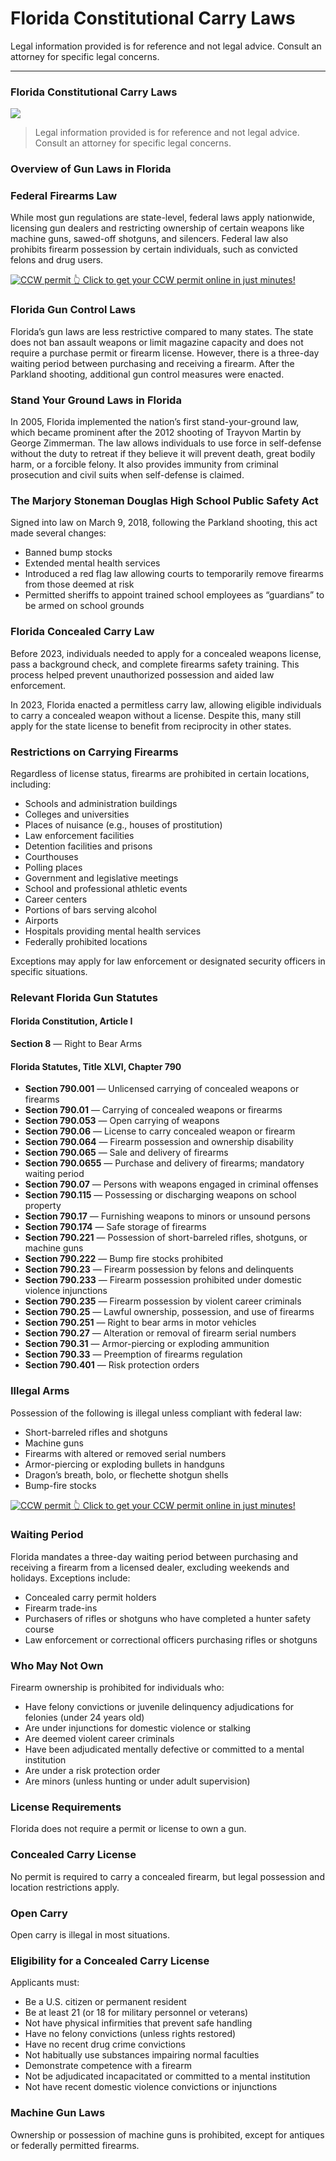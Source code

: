 # Florida Constitutional Carry Laws

Legal information provided is for reference and not legal advice. Consult an attorney for specific legal concerns. 

* * *

### Florida Constitutional Carry Laws

![](https://cdn-images-1.medium.com/max/1200/1*pQ63RIUbvkkQxW7qooOZ6g.png)

> Legal information provided is for reference and not legal advice. Consult an attorney for specific legal concerns.

### Overview of Gun Laws in Florida

### Federal Firearms Law

While most gun regulations are state-level, federal laws apply nationwide, licensing gun dealers and restricting ownership of certain weapons like machine guns, sawed-off shotguns, and silencers. Federal law also prohibits firearm possession by certain individuals, such as convicted felons and drug users.

<a href="https://serp.ly/ccw">
<div>
    <img src="https://cdn-images-1.medium.com/max/1200/1*aCmvRhaa5Xjz4zDZxHzAjg.png" alt="CCW permit">
    👆 Click to get your CCW permit online in just minutes!
</div>
</a>

### Florida Gun Control Laws

Florida’s gun laws are less restrictive compared to many states. The state does not ban assault weapons or limit magazine capacity and does not require a purchase permit or firearm license. However, there is a three-day waiting period between purchasing and receiving a firearm. After the Parkland shooting, additional gun control measures were enacted.

### Stand Your Ground Laws in Florida

In 2005, Florida implemented the nation’s first stand-your-ground law, which became prominent after the 2012 shooting of Trayvon Martin by George Zimmerman. The law allows individuals to use force in self-defense without the duty to retreat if they believe it will prevent death, great bodily harm, or a forcible felony. It also provides immunity from criminal prosecution and civil suits when self-defense is claimed.

### The Marjory Stoneman Douglas High School Public Safety Act

Signed into law on March 9, 2018, following the Parkland shooting, this act made several changes:

  * Banned bump stocks
  * Extended mental health services
  * Introduced a red flag law allowing courts to temporarily remove firearms from those deemed at risk
  * Permitted sheriffs to appoint trained school employees as “guardians” to be armed on school grounds



### Florida Concealed Carry Law

Before 2023, individuals needed to apply for a concealed weapons license, pass a background check, and complete firearms safety training. This process helped prevent unauthorized possession and aided law enforcement.

In 2023, Florida enacted a permitless carry law, allowing eligible individuals to carry a concealed weapon without a license. Despite this, many still apply for the state license to benefit from reciprocity in other states.

### Restrictions on Carrying Firearms

Regardless of license status, firearms are prohibited in certain locations, including:

  * Schools and administration buildings
  * Colleges and universities
  * Places of nuisance (e.g., houses of prostitution)
  * Law enforcement facilities
  * Detention facilities and prisons
  * Courthouses
  * Polling places
  * Government and legislative meetings
  * School and professional athletic events
  * Career centers
  * Portions of bars serving alcohol
  * Airports
  * Hospitals providing mental health services
  * Federally prohibited locations



Exceptions may apply for law enforcement or designated security officers in specific situations.

### Relevant Florida Gun Statutes

#### Florida Constitution, Article I

**Section 8** — Right to Bear Arms

#### Florida Statutes, Title XLVI, Chapter 790

  * **Section 790.001** — Unlicensed carrying of concealed weapons or firearms
  * **Section 790.01** — Carrying of concealed weapons or firearms
  * **Section 790.053** — Open carrying of weapons
  * **Section 790.06** — License to carry concealed weapon or firearm
  * **Section 790.064** — Firearm possession and ownership disability
  * **Section 790.065** — Sale and delivery of firearms
  * **Section 790.0655** — Purchase and delivery of firearms; mandatory waiting period
  * **Section 790.07** — Persons with weapons engaged in criminal offenses
  * **Section 790.115** — Possessing or discharging weapons on school property
  * **Section 790.17** — Furnishing weapons to minors or unsound persons
  * **Section 790.174** — Safe storage of firearms
  * **Section 790.221** — Possession of short-barreled rifles, shotguns, or machine guns
  * **Section 790.222** — Bump fire stocks prohibited
  * **Section 790.23** — Firearm possession by felons and delinquents
  * **Section 790.233** — Firearm possession prohibited under domestic violence injunctions
  * **Section 790.235** — Firearm possession by violent career criminals
  * **Section 790.25** — Lawful ownership, possession, and use of firearms
  * **Section 790.251** — Right to bear arms in motor vehicles
  * **Section 790.27** — Alteration or removal of firearm serial numbers
  * **Section 790.31** — Armor-piercing or exploding ammunition
  * **Section 790.33** — Preemption of firearms regulation
  * **Section 790.401** — Risk protection orders



### Illegal Arms

Possession of the following is illegal unless compliant with federal law:

  * Short-barreled rifles and shotguns
  * Machine guns
  * Firearms with altered or removed serial numbers
  * Armor-piercing or exploding bullets in handguns
  * Dragon’s breath, bolo, or flechette shotgun shells
  * Bump-fire stocks



<a href="https://serp.ly/ccw">
<div>
    <img src="https://cdn-images-1.medium.com/max/1200/1*TMCVgNoKp2NAtvLSAMkaJg.png" alt="CCW permit">
    👆 Click to get your CCW permit online in just minutes!
</div>
</a>


### Waiting Period

Florida mandates a three-day waiting period between purchasing and receiving a firearm from a licensed dealer, excluding weekends and holidays. Exceptions include:

  * Concealed carry permit holders
  * Firearm trade-ins
  * Purchasers of rifles or shotguns who have completed a hunter safety course
  * Law enforcement or correctional officers purchasing rifles or shotguns



### Who May Not Own

Firearm ownership is prohibited for individuals who:

  * Have felony convictions or juvenile delinquency adjudications for felonies (under 24 years old)
  * Are under injunctions for domestic violence or stalking
  * Are deemed violent career criminals
  * Have been adjudicated mentally defective or committed to a mental institution
  * Are under a risk protection order
  * Are minors (unless hunting or under adult supervision)



### License Requirements

Florida does not require a permit or license to own a gun.

### Concealed Carry License

No permit is required to carry a concealed firearm, but legal possession and location restrictions apply.

### Open Carry

Open carry is illegal in most situations.

### Eligibility for a Concealed Carry License

Applicants must:

  * Be a U.S. citizen or permanent resident
  * Be at least 21 (or 18 for military personnel or veterans)
  * Not have physical infirmities that prevent safe handling
  * Have no felony convictions (unless rights restored)
  * Have no recent drug crime convictions
  * Not habitually use substances impairing normal faculties
  * Demonstrate competence with a firearm
  * Not be adjudicated incapacitated or committed to a mental institution
  * Not have recent domestic violence convictions or injunctions



### Machine Gun Laws

Ownership or possession of machine guns is prohibited, except for antiques or federally permitted firearms.


